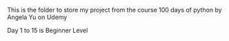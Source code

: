 This is the folder to store my project from the course 100 days of python by Angela Yu on Udemy

Day 1 to 15 is Beginner Level 

